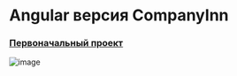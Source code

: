 # Angular версия CompanyInn
### [Первоначальный проект](https://github.com/FleshM/CompanyInn)

![image](https://user-images.githubusercontent.com/103964689/213457140-12517247-d88f-43d9-b627-d7a9e7b26be6.png)

